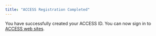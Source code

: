 ```yaml
---
title: "ACCESS Registration Completed"
---
```


You have successfully created your ACCESS ID.
You can now sign in to [ACCESS web sites](https://access-ci.org/).
